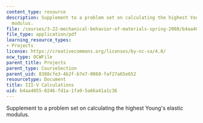 ```yaml
---
content_type: resource
description: Supplement to a problem set on calculating the highest Young's elastic
  modulus.
file: /courses/3-22-mechanical-behavior-of-materials-spring-2008/b4aa40550246fd1a1fa95a66a41a1c36_iii_v_2_attach.pdf
file_type: application/pdf
learning_resource_types:
- Projects
license: https://creativecommons.org/licenses/by-nc-sa/4.0/
ocw_type: OCWFile
parent_title: Projects
parent_type: CourseSection
parent_uid: 8388cfe3-4b2f-b7e7-0060-faf27a65e652
resourcetype: Document
title: III-V Calculations
uid: b4aa4055-0246-fd1a-1fa9-5a66a41a1c36
---
```

Supplement to a problem set on calculating the highest Young's elastic modulus.